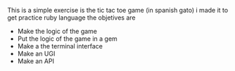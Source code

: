 This is a simple exercise is the tic tac toe game (in spanish gato) i made it to get practice ruby language the objetives are
- Make the logic of the game
- Put the logic of the game in a gem
- Make a the terminal interface
- Make an UGI
- Make an API

